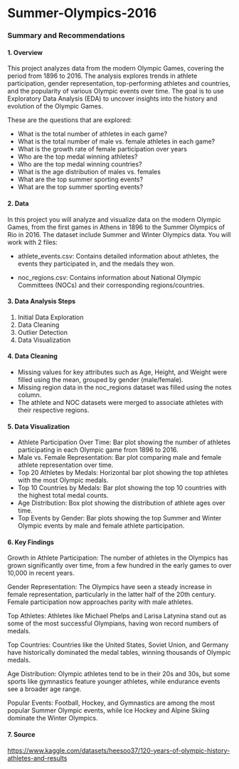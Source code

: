 # Summer-Olympics-2016

### Summary and Recommendations

#### 1. Overview

This project analyzes data from the modern Olympic Games, covering the period from 1896 to 2016. The analysis explores trends in athlete participation, gender representation, top-performing athletes and countries, and the popularity of various Olympic events over time. The goal is to use Exploratory Data Analysis (EDA) to uncover insights into the history and evolution of the Olympic Games.

These are the questions that are explored:

   - What is the total number of athletes in each game?
   - What is the total number of male vs. female athletes in each game?
   - What is the growth rate of female participation over years
   - Who are the top medal winning athletes?
   - Who are the top medal winning countries?
   - What is the age distribution of males vs. females
   - What are the top summer sporting events?
   - What are the top summer sporting events?

#### 2. Data

In this project you will analyze and visualize data on the modern Olympic Games, from the first games in Athens in 1896 to the Summer Olympics of Rio in 2016. The dataset include Summer and Winter Olympics data. You will work with 2 files:

- athlete_events.csv: Contains detailed information about athletes, the events they participated in, and the medals they won.

- noc_regions.csv: Contains information about National Olympic Committees (NOCs) and their corresponding regions/countries.

#### 3. Data Analysis Steps

1. Initial Data Exploration
2. Data Cleaning
3. Outlier Detection
4. Data Visualization

#### 4. Data Cleaning 

- Missing values for key attributes such as Age, Height, and Weight were filled using the mean, grouped by gender (male/female).
- Missing region data in the noc_regions dataset was filled using the notes column.
- The athlete and NOC datasets were merged to associate athletes with their respective regions.

#### 5. Data Visualization

- Athlete Participation Over Time: Bar plot showing the number of athletes participating in each Olympic game from 1896 to 2016.
- Male vs. Female Representation: Bar plot comparing male and female athlete representation over time.
- Top 20 Athletes by Medals: Horizontal bar plot showing the top athletes with the most Olympic medals.
- Top 10 Countries by Medals: Bar plot showing the top 10 countries with the highest total medal counts.
- Age Distribution: Box plot showing the distribution of athlete ages over time.
- Top Events by Gender: Bar plots showing the top Summer and Winter Olympic events by male and female athlete participation.

#### 6. Key Findings
      
Growth in Athlete Participation: The number of athletes in the Olympics has grown significantly over time, from a few hundred in the early games to over 10,000 in recent years.

Gender Representation: The Olympics have seen a steady increase in female representation, particularly in the latter half of the 20th century. Female participation now approaches parity with male athletes.

Top Athletes: Athletes like Michael Phelps and Larisa Latynina stand out as some of the most successful Olympians, having won record numbers of medals.

Top Countries: Countries like the United States, Soviet Union, and Germany have historically dominated the medal tables, winning thousands of Olympic medals.

Age Distribution: Olympic athletes tend to be in their 20s and 30s, but some sports like gymnastics feature younger athletes, while endurance events see a broader age range.

Popular Events: Football, Hockey, and Gymnastics are among the most popular Summer Olympic events, while Ice Hockey and Alpine Skiing dominate the Winter Olympics.

#### 7.  Source

https://www.kaggle.com/datasets/heesoo37/120-years-of-olympic-history-athletes-and-results

